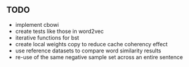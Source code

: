 ## TODO

- implement cbowi
- create tests like those in word2vec
- iterative functions for bst
- create local weights copy to reduce cache coherency effect
- use reference datasets to compare word similarity results
- re-use of the same negative sample set across an entire sentence

